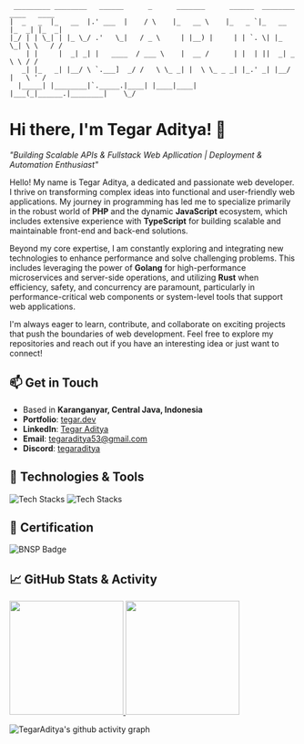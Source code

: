 ```
 _________ ________   ______      _      _______      ______  ________ ____   ____  
|  _   _  |_   __  |.' ___  |    / \    |_   __ \    |_   _ `|_   __  |_  _| |_  _| 
|_/ | | \_| | |_ \_/ .'   \_|   / _ \     | |__) |     | | `. \| |_ \_| \ \   / /   
    | |     |  _| _| |   ____  / ___ \    |  __ /      | |  | ||  _| _   \ \ / /    
   _| |_   _| |__/ \ `.___]  _/ /   \ \_ _| |  \ \_ _ _| |_.' _| |__/ |   \ ' /     
  |_____| |________|`._____.|____| |____|____| |___(_|______.|________|    \_/      

```                                                                                                                
                                                                                                                

# Hi there, I'm Tegar Aditya! 👋

_"Building Scalable APIs & Fullstack Web Apllication | Deployment & Automation Enthusiast"_

Hello! My name is Tegar Aditya, a dedicated and passionate web developer. I thrive on transforming complex ideas into functional and user-friendly web applications. My journey in programming has led me to specialize primarily in the robust world of **PHP** and the dynamic **JavaScript** ecosystem, which includes extensive experience with **TypeScript** for building scalable and maintainable front-end and back-end solutions.

Beyond my core expertise, I am constantly exploring and integrating new technologies to enhance performance and solve challenging problems. This includes leveraging the power of **Golang** for high-performance microservices and server-side operations, and utilizing **Rust** when efficiency, safety, and concurrency are paramount, particularly in performance-critical web components or system-level tools that support web applications.

I'm always eager to learn, contribute, and collaborate on exciting projects that push the boundaries of web development. Feel free to explore my repositories and reach out if you have an interesting idea or just want to connect!

## 📫 Get in Touch
- Based in **Karanganyar, Central Java, Indonesia**
- **Portfolio**: [tegar.dev](https://tegar.dev)
- **LinkedIn**: [Tegar Aditya](https://www.linkedin.com/in/tegar-aditya/)
- **Email**: [tegaraditya53@gmail.com](mailto:tegaraditya53@gmail.com)
- **Discord**: [tegaraditya](https://discord.com/users/701324869085691975)

## 🔧 Technologies & Tools

<p>

![Tech Stacks][tech_stack_1]
![Tech Stacks][tech_stack_2]

</p>

## 📃 Certification

![BNSP Badge][bnsp_badge]

## 📈 GitHub Stats & Activity

<p align="left">
<a href="https://github.com/TegarAditya">
  <img height="200em" src="https://github-readme-stats.vercel.app/api?username=TegarAditya&show_icons=true&theme=dark&count_private=true&line_height=27" />
  <img height="200em" src="https://github-readme-stats.vercel.app/api/top-langs/?username=TegarAditya&layout=compact&langs_count=8&theme=dark&hide=blade,css,html,mdx,plpgsql,astro,scss"/>
</a>
</p>

![TegarAditya's github activity graph][activity_graph]

<!--
**TegarAditya/tegaraditya** is a ✨ _special_ ✨ repository because its `README.md` (this file) appears on your GitHub profile.

Here are some ideas to get you started:

- 🔭 I’m currently working on ...
- 🌱 I’m currently learning ...
- 👯 I’m looking to collaborate on ...
- 🤔 I’m looking for help with ...
- 💬 Ask me about ...
- 📫 How to reach me: ...
- 😄 Pronouns: ...
- ⚡ Fun fact: ...
-->


[tech_stack_1]: https://go-skill-icons.vercel.app/api/icons?i=php,js,ts,go,rust,laravel,fiber,express,hono,elysia,prisma,svelte,vue,nuxtjs&perline=7
[tech_stack_2]: https://go-skill-icons.vercel.app/api/icons?i=mysql,postgres,mongodb,redis,vscode,neovim,git,postman,docker,nginx,prometheus,grafana,windows,linux&perline=7
[bnsp_badge]: https://img.shields.io/badge/BNSP-No.%20Reg.%20TIK%201847%2000000073%202024-blue
[activity_graph]: https://github-readme-activity-graph.vercel.app/graph?username=TegarAditya&bg_color=0d1117&color=ffffff&line=025cda&point=7d7d7d&area=true
